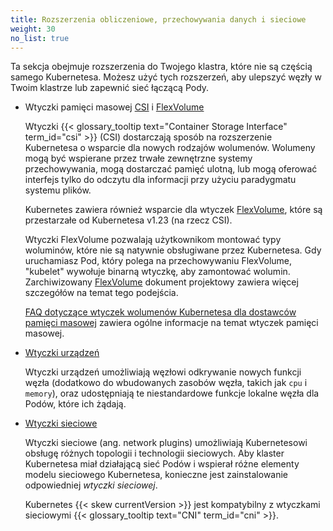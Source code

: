 ```yaml
---
title: Rozszerzenia obliczeniowe, przechowywania danych i sieciowe
weight: 30
no_list: true
---
```


Ta sekcja obejmuje rozszerzenia do Twojego klastra, które nie
są częścią samego Kubernetesa. Możesz użyć tych rozszerzeń,
aby ulepszyć węzły w Twoim klastrze lub zapewnić sieć łączącą Pody.

* Wtyczki pamięci masowej [CSI](/docs/concepts/storage/volumes/#csi) i [FlexVolume](/docs/concepts/storage/volumes/#flexvolume)

  Wtyczki {{< glossary_tooltip text="Container Storage Interface" term_id="csi" >}} (CSI)
  dostarczają sposób na rozszerzenie Kubernetesa o wsparcie dla nowych rodzajów wolumenów. Wolumeny
  mogą być wspierane przez trwałe zewnętrzne systemy przechowywania, mogą dostarczać pamięć
  ulotną, lub mogą oferować interfejs tylko do odczytu dla informacji przy użyciu paradygmatu systemu plików.

  Kubernetes zawiera również wsparcie dla wtyczek
  [FlexVolume](/docs/concepts/storage/volumes/#flexvolume), które są przestarzałe od Kubernetesa v1.23 (na rzecz CSI).

  Wtyczki FlexVolume pozwalają użytkownikom montować typy woluminów, które nie są
  natywnie obsługiwane przez Kubernetesa. Gdy uruchamiasz Pod, który polega na
  przechowywaniu FlexVolume, "kubelet" wywołuje binarną wtyczkę, aby zamontować wolumin.
  Zarchiwizowany [FlexVolume](https://git.k8s.io/design-proposals-archive/storage/flexvolume-deployment.md)
  dokument projektowy zawiera więcej szczegółów na temat tego podejścia.

  [FAQ dotyczące wtyczek wolumenów Kubernetesa dla dostawców pamięci masowej](https://github.com/kubernetes/community/blob/master/sig-storage/volume-plugin-faq.md#kubernetes-volume-plugin-faq-for-storage-vendors)
  zawiera ogólne informacje na temat wtyczek pamięci masowej.

* [Wtyczki urządzeń](/docs/concepts/extend-kubernetes/compute-storage-net/device-plugins/)

  Wtyczki urządzeń umożliwiają węzłowi odkrywanie nowych funkcji węzła
  (dodatkowo do wbudowanych zasobów węzła, takich jak `cpu` i `memory`), oraz
  udostępniają te niestandardowe funkcje lokalne węzła dla Podów, które ich żądają.

* [Wtyczki sieciowe](/docs/concepts/extend-kubernetes/compute-storage-net/network-plugins/)

  Wtyczki sieciowe (ang. network plugins) umożliwiają Kubernetesowi obsługę różnych topologii i
  technologii sieciowych. Aby klaster Kubernetesa miał działającą sieć Podów i wspierał różne
  elementy modelu sieciowego Kubernetesa, konieczne jest zainstalowanie odpowiedniej _wtyczki sieciowej_.

  Kubernetes {{< skew currentVersion >}} jest kompatybilny z
  wtyczkami sieciowymi {{< glossary_tooltip text="CNI" term_id="cni" >}}.

